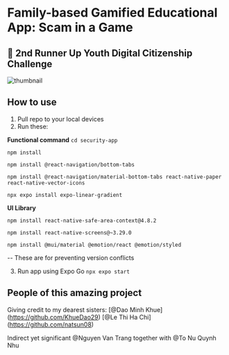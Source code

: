 # Family-based Gamified Educational App: Scam in a Game

## 🥉 2nd Runner Up Youth Digital Citizenship Challenge
![thumbnail](https://github.com/PhuongAnh2212/ydcc-giadinhsocho/assets/119726597/c787dc5e-e5a5-4b84-bc85-890c7c0da32a)

## How to use

1. Pull repo to your local devices
2. Run these:

**Functional command**
`cd security-app`

`npm install`

`npm install @react-navigation/bottom-tabs`

`npm install @react-navigation/material-bottom-tabs react-native-paper react-native-vector-icons`

`npx expo install expo-linear-gradient`

**UI Library**

`npm install react-native-safe-area-context@4.8.2`

`npm install react-native-screens@~3.29.0`

`npm install @mui/material @emotion/react @emotion/styled`

-- These are for preventing version conflicts

3. Run app using Expo Go
`npx expo start`

## People of this amazing project

Giving credit to my dearest sisters: 
[@Dao Minh Khue] (https://github.com/KhueDao29)
[@Le Thi Ha Chi] (https://github.com/natsun08)

Indirect yet significant
@Nguyen Van Trang together with @To Nu Quynh Nhu
